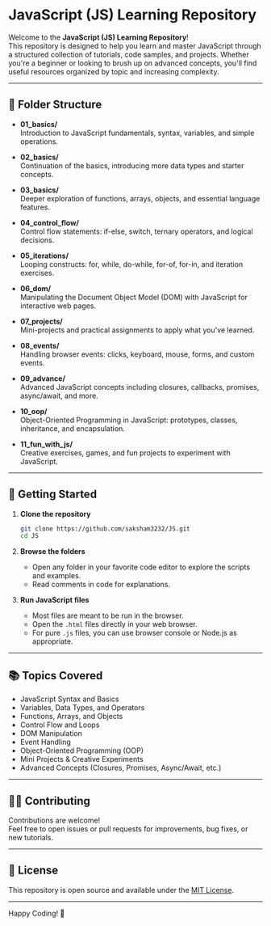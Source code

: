 # JavaScript (JS) Learning Repository

Welcome to the **JavaScript (JS) Learning Repository**!  
This repository is designed to help you learn and master JavaScript through a structured collection of tutorials, code samples, and projects. Whether you're a beginner or looking to brush up on advanced concepts, you'll find useful resources organized by topic and increasing complexity.

---

## 📁 Folder Structure

- **01_basics/**  
  Introduction to JavaScript fundamentals, syntax, variables, and simple operations.

- **02_basics/**  
  Continuation of the basics, introducing more data types and starter concepts.

- **03_basics/**  
  Deeper exploration of functions, arrays, objects, and essential language features.

- **04_control_flow/**  
  Control flow statements: if-else, switch, ternary operators, and logical decisions.

- **05_iterations/**  
  Looping constructs: for, while, do-while, for-of, for-in, and iteration exercises.

- **06_dom/**  
  Manipulating the Document Object Model (DOM) with JavaScript for interactive web pages.

- **07_projects/**  
  Mini-projects and practical assignments to apply what you've learned.

- **08_events/**  
  Handling browser events: clicks, keyboard, mouse, forms, and custom events.

- **09_advance/**  
  Advanced JavaScript concepts including closures, callbacks, promises, async/await, and more.

- **10_oop/**  
  Object-Oriented Programming in JavaScript: prototypes, classes, inheritance, and encapsulation.

- **11_fun_with_js/**  
  Creative exercises, games, and fun projects to experiment with JavaScript.

---

## 🚀 Getting Started

1. **Clone the repository**
   ```sh
   git clone https://github.com/saksham3232/JS.git
   cd JS
   ```

2. **Browse the folders**
   - Open any folder in your favorite code editor to explore the scripts and examples.
   - Read comments in code for explanations.

3. **Run JavaScript files**
   - Most files are meant to be run in the browser.
   - Open the `.html` files directly in your web browser.
   - For pure `.js` files, you can use browser console or Node.js as appropriate.

---

## 📚 Topics Covered

- JavaScript Syntax and Basics
- Variables, Data Types, and Operators
- Functions, Arrays, and Objects
- Control Flow and Loops
- DOM Manipulation
- Event Handling
- Object-Oriented Programming (OOP)
- Mini Projects & Creative Experiments
- Advanced Concepts (Closures, Promises, Async/Await, etc.)

---

## 🧑‍💻 Contributing

Contributions are welcome!  
Feel free to open issues or pull requests for improvements, bug fixes, or new tutorials.

---

## 📄 License

This repository is open source and available under the [MIT License](LICENSE).

---

Happy Coding! 🚀
